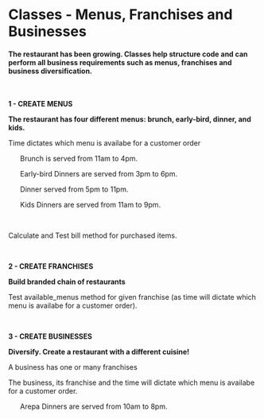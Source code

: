 <h1>Classes - Menus, Franchises and Businesses</h1>
<h4>The restaurant has been growing.  Classes help structure code and can perform all business requirements such as menus, franchises and business diversification.
</h4>


<br>
<p><b>1 - CREATE MENUS</b></p>
<p><b>The restaurant has four different menus: brunch, early-bird, dinner, and kids.</b></p>

<p>Time dictates which menu is availabe for a customer order</p>
<ul>Brunch is served from 11am to 4pm.</ul>
<ul>Early-bird Dinners are served from 3pm to 6pm.</ul>
<ul>Dinner served from 5pm to 11pm.</ul>
<ul>Kids Dinners are served from 11am to 9pm.</ul>

<br>
<p>Calculate and Test bill method for purchased items.</p>

<br>
<p><b>2 - CREATE FRANCHISES</b></p>
<p><b>Build branded chain of restaurants</b></p>
<p>Test available_menus method for given franchise (as time will dictate which menu is availabe for a customer order).</p>

<br>
<p><b>3 - CREATE BUSINESSES</b></p>
<p><b>Diversify. Create a restaurant with a different cuisine!</b></p>
<p>A business has one or many franchises</p>
<p>The business, its franchise and the time will dictate which menu is availabe for a customer order.</p>

<ul>Arepa Dinners are served from 10am to 8pm.</ul>





